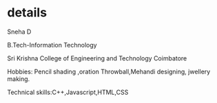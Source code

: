 # details
Sneha D

B.Tech-Information Technology

Sri Krishna College of Engineering and Technology
Coimbatore

Hobbies:
Pencil shading ,oration
Throwball,Mehandi designing,
jwellery making.

Technical skills:C++,Javascript,HTML,CSS
